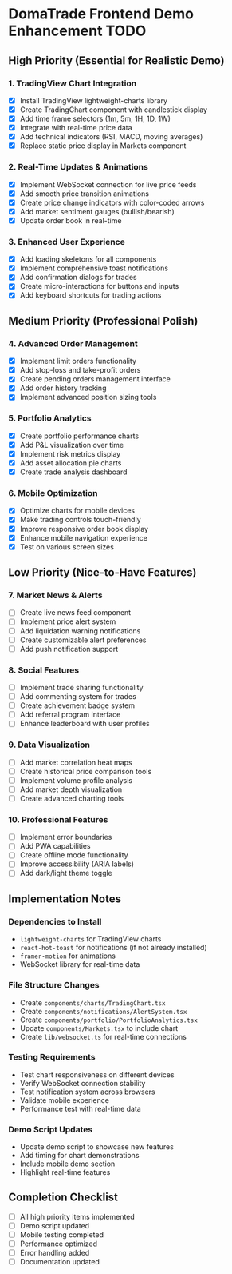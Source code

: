 # DomaTrade Frontend Demo Enhancement TODO

## High Priority (Essential for Realistic Demo)

### 1. TradingView Chart Integration
- [x] Install TradingView lightweight-charts library
- [x] Create TradingChart component with candlestick display
- [x] Add time frame selectors (1m, 5m, 1H, 1D, 1W)
- [x] Integrate with real-time price data
- [x] Add technical indicators (RSI, MACD, moving averages)
- [x] Replace static price display in Markets component

### 2. Real-Time Updates & Animations
- [x] Implement WebSocket connection for live price feeds
- [x] Add smooth price transition animations
- [x] Create price change indicators with color-coded arrows
- [x] Add market sentiment gauges (bullish/bearish)
- [x] Update order book in real-time

### 3. Enhanced User Experience
- [x] Add loading skeletons for all components
- [x] Implement comprehensive toast notifications
- [x] Add confirmation dialogs for trades
- [x] Create micro-interactions for buttons and inputs
- [x] Add keyboard shortcuts for trading actions

## Medium Priority (Professional Polish)

### 4. Advanced Order Management
- [x] Implement limit orders functionality
- [x] Add stop-loss and take-profit orders
- [x] Create pending orders management interface
- [x] Add order history tracking
- [x] Implement advanced position sizing tools

### 5. Portfolio Analytics
- [x] Create portfolio performance charts
- [x] Add P&L visualization over time
- [x] Implement risk metrics display
- [x] Add asset allocation pie charts
- [x] Create trade analysis dashboard

### 6. Mobile Optimization
- [x] Optimize charts for mobile devices
- [x] Make trading controls touch-friendly
- [x] Improve responsive order book display
- [x] Enhance mobile navigation experience
- [x] Test on various screen sizes

## Low Priority (Nice-to-Have Features)

### 7. Market News & Alerts
- [ ] Create live news feed component
- [ ] Implement price alert system
- [ ] Add liquidation warning notifications
- [ ] Create customizable alert preferences
- [ ] Add push notification support

### 8. Social Features
- [ ] Implement trade sharing functionality
- [ ] Add commenting system for trades
- [ ] Create achievement badge system
- [ ] Add referral program interface
- [ ] Enhance leaderboard with user profiles

### 9. Data Visualization
- [ ] Add market correlation heat maps
- [ ] Create historical price comparison tools
- [ ] Implement volume profile analysis
- [ ] Add market depth visualization
- [ ] Create advanced charting tools

### 10. Professional Features
- [ ] Implement error boundaries
- [ ] Add PWA capabilities
- [ ] Create offline mode functionality
- [ ] Improve accessibility (ARIA labels)
- [ ] Add dark/light theme toggle

## Implementation Notes

### Dependencies to Install
- `lightweight-charts` for TradingView charts
- `react-hot-toast` for notifications (if not already installed)
- `framer-motion` for animations
- WebSocket library for real-time data

### File Structure Changes
- Create `components/charts/TradingChart.tsx`
- Create `components/notifications/AlertSystem.tsx`
- Create `components/portfolio/PortfolioAnalytics.tsx`
- Update `components/Markets.tsx` to include chart
- Create `lib/websocket.ts` for real-time connections

### Testing Requirements
- Test chart responsiveness on different devices
- Verify WebSocket connection stability
- Test notification system across browsers
- Validate mobile experience
- Performance test with real-time data

### Demo Script Updates
- Update demo script to showcase new features
- Add timing for chart demonstrations
- Include mobile demo section
- Highlight real-time features

## Completion Checklist
- [ ] All high priority items implemented
- [ ] Demo script updated
- [ ] Mobile testing completed
- [ ] Performance optimized
- [ ] Error handling added
- [ ] Documentation updated
